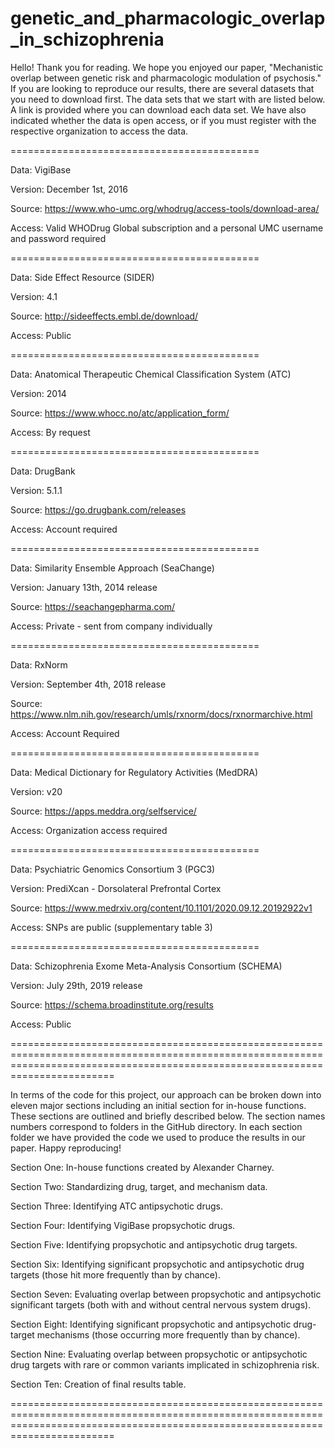 # genetic_and_pharmacologic_overlap_in_schizophrenia

Hello! Thank you for reading. We hope you enjoyed our paper, "Mechanistic overlap between genetic risk and pharmacologic modulation of psychosis." If you are looking to reproduce our results, there are several datasets that you need to download first. The data sets that we start with are listed below. A link is provided where you can download each data set. We have also indicated whether the data is open access, or if you must register with the respective organization to access the data.

===========================================

Data: VigiBase

Version: December 1st, 2016

Source: https://www.who-umc.org/whodrug/access-tools/download-area/

Access: Valid WHODrug Global subscription and a personal UMC username and password required

===========================================

Data: Side Effect Resource (SIDER)

Version: 4.1

Source: http://sideeffects.embl.de/download/

Access: Public

===========================================

Data: Anatomical Therapeutic Chemical Classification System (ATC)

Version: 2014

Source: https://www.whocc.no/atc/application_form/

Access: By request

===========================================

Data: DrugBank

Version: 5.1.1

Source: https://go.drugbank.com/releases

Access: Account required

===========================================

Data: Similarity Ensemble Approach (SeaChange)

Version: January 13th, 2014 release

Source: https://seachangepharma.com/

Access: Private - sent from company individually

===========================================

Data: RxNorm

Version: September 4th, 2018 release

Source: https://www.nlm.nih.gov/research/umls/rxnorm/docs/rxnormarchive.html

Access: Account Required

===========================================

Data: Medical Dictionary for Regulatory Activities (MedDRA)

Version: v20

Source: https://apps.meddra.org/selfservice/

Access: Organization access required

===========================================

Data: Psychiatric Genomics Consortium 3 (PGC3)

Version: PrediXcan - Dorsolateral Prefrontal Cortex

Source: https://www.medrxiv.org/content/10.1101/2020.09.12.20192922v1

Access: SNPs are public (supplementary table 3)

===========================================

Data: Schizophrenia Exome Meta-Analysis Consortium (SCHEMA)

Version: July 29th, 2019 release

Source: https://schema.broadinstitute.org/results

Access: Public

====================================================================================================================================================================================

In terms of the code for this project, our approach can be broken down into eleven major sections including an initial section for in-house functions. These sections are outlined and briefly described below. The section names numbers correspond to folders in the GitHub directory. In each section folder we have provided the code we used to produce the results in our paper. Happy reproducing!

Section One: In-house functions created by Alexander Charney.

Section Two: Standardizing drug, target, and mechanism data.

Section Three: Identifying ATC antipsychotic drugs.

Section Four: Identifying VigiBase propsychotic drugs.

Section Five: Identifying propsychotic and antipsychotic drug targets.

Section Six: Identifying significant propsychotic and antipsychotic drug targets (those hit more frequently than by chance).

Section Seven: Evaluating overlap between propsychotic and antipsychotic significant targets (both with and without central nervous system drugs).

Section Eight: Identifying significant propsychotic and antipsychotic drug-target mechanisms (those occurring more frequently than by chance).

Section Nine: Evaluating overlap between propsychotic or antipsychotic drug targets with rare or common variants implicated in schizophrenia risk.

Section Ten: Creation of final results table.

====================================================================================================================================================================================

